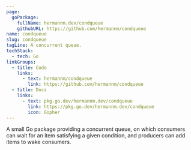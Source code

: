 ```yaml
---
page:
  goPackage:
    fullName: hermannm.dev/condqueue
    githubURL: https://github.com/hermannm/condqueue
name: condqueue
slug: condqueue
tagLine: A concurrent queue.
techStack:
  - tech: Go
linkGroups:
  - title: Code
    links:
      - text: hermannm/condqueue
        link: https://github.com/hermannm/condqueue
  - title: Docs
    links:
      - text: pkg.go.dev/hermannm.dev/condqueue
        link: https://pkg.go.dev/hermannm.dev/condqueue
        icon: Gopher
---
```


A small Go package providing a concurrent queue, on which consumers can wait for an item satisfying
a given condition, and producers can add items to wake consumers.
